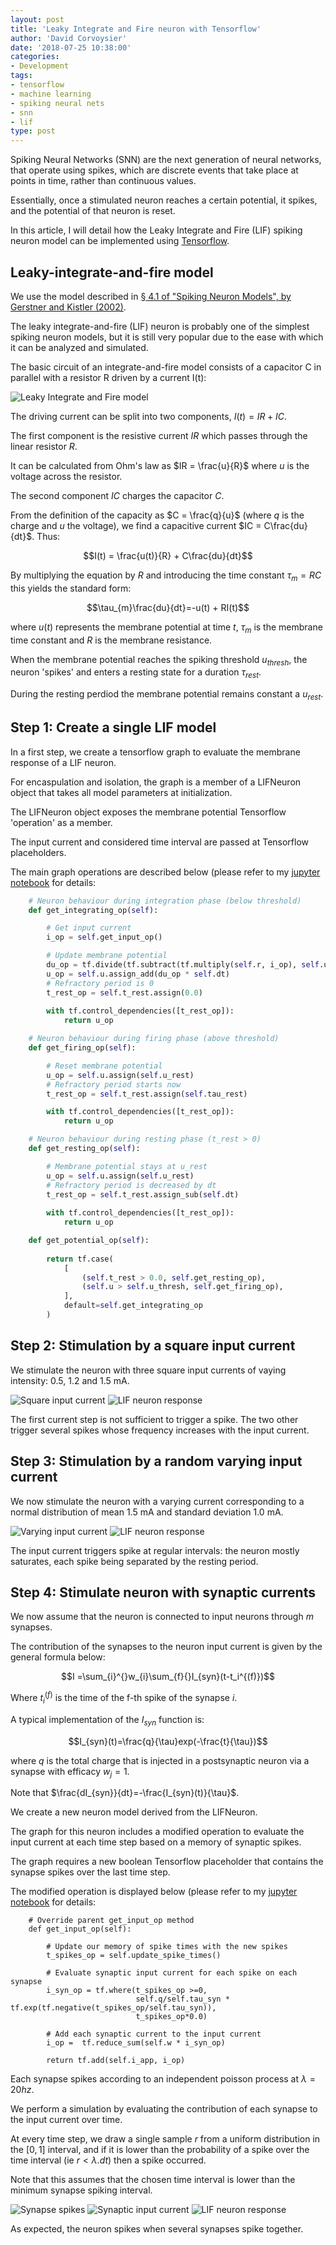 ```yaml
---
layout: post
title: 'Leaky Integrate and Fire neuron with Tensorflow'
author: 'David Corvoysier'
date: '2018-07-25 10:38:00'
categories:
- Development
tags:
- tensorflow
- machine learning
- spiking neural nets
- snn
- lif
type: post
---
```

Spiking Neural Networks (SNN) are the next generation of neural networks, that operate using spikes, 
which are discrete events that take place at points in time, rather than continuous values.

Essentially, once a stimulated neuron reaches a certain potential, it spikes, and the potential of that neuron is reset. 

In this article, I will detail how the Leaky Integrate and Fire (LIF) spiking neuron model can be implemented
using [Tensorflow](https://www.tensorflow.org/).

<!--more-->

## Leaky-integrate-and-fire model

We use the model described in [§ 4.1 of "Spiking Neuron Models", by Gerstner and Kistler (2002)](http://lcn.epfl.ch/~gerstner/SPNM/node26.html#SECTION02311000000000000000).

The leaky integrate-and-fire (LIF) neuron is probably one of the simplest spiking neuron models, but it is still very popular due to the ease with which it can be analyzed and simulated.

The basic circuit of an integrate-and-fire model consists of a capacitor C in parallel with a resistor R driven by a current I(t):

<img alt="Leaky Integrate and Fire model" src="/images/posts/gerstner.gif" style="margin: auto; display:block">

The driving current can be split into two components, $I(t) = IR + IC$. 

The first component is the resistive current $IR$ which passes through the linear resistor $R$.

It can be calculated from Ohm's law as $IR = \frac{u}{R}$ where $u$ is the voltage across the resistor.

The second component $IC$ charges the capacitor $C$.

From the definition of the capacity as $C = \frac{q}{u}$ (where $q$ is the charge and $u$ the voltage), we find a capacitive current $IC = C\frac{du}{dt}$. Thus:

$$I(t) = \frac{u(t)}{R} + C\frac{du}{dt}$$

By multiplying the equation by $R$ and introducing the time constant $\tau_{m} = RC$ this yields the standard form:

$$\tau_{m}\frac{du}{dt}=-u(t) + RI(t)$$

where $u(t)$ represents the membrane potential at time $t$, $\tau_{m}$ is the membrane time constant and $R$ is the
membrane resistance.

When the membrane potential reaches the spiking threshold $u_{thresh}$, the neuron 'spikes' and enters a resting state for a duration $\tau_{rest}$.

During the resting perdiod the membrane potential remains constant a $u_{rest}$.

## Step 1: Create a single LIF model

In a first step, we create a tensorflow graph to evaluate the membrane response of a LIF neuron.

For encaspulation and isolation, the graph is a member of a LIFNeuron object that takes all model parameters at initialization.

The LIFNeuron object exposes the membrane potential Tensorflow 'operation' as a member.

The input current and considered time interval are passed at Tensorflow placeholders.

The main graph operations are described below (please refer to my 
[jupyter notebook](https://github.com/kaizouman/tensorsandbox/blob/master/snn/leaky_integrate_fire.ipynb) for details:

```python
    # Neuron behaviour during integration phase (below threshold)
    def get_integrating_op(self):

        # Get input current
        i_op = self.get_input_op()

        # Update membrane potential
        du_op = tf.divide(tf.subtract(tf.multiply(self.r, i_op), self.u), self.tau) 
        u_op = self.u.assign_add(du_op * self.dt)
        # Refractory period is 0
        t_rest_op = self.t_rest.assign(0.0)
        
        with tf.control_dependencies([t_rest_op]):
            return u_op

    # Neuron behaviour during firing phase (above threshold)    
    def get_firing_op(self):                  

        # Reset membrane potential
        u_op = self.u.assign(self.u_rest)
        # Refractory period starts now
        t_rest_op = self.t_rest.assign(self.tau_rest)

        with tf.control_dependencies([t_rest_op]):
            return u_op

    # Neuron behaviour during resting phase (t_rest > 0)
    def get_resting_op(self):

        # Membrane potential stays at u_rest
        u_op = self.u.assign(self.u_rest)
        # Refractory period is decreased by dt
        t_rest_op = self.t_rest.assign_sub(self.dt)
        
        with tf.control_dependencies([t_rest_op]):
            return u_op

    def get_potential_op(self):
        
        return tf.case(
            [
                (self.t_rest > 0.0, self.get_resting_op),
                (self.u > self.u_thresh, self.get_firing_op),
            ],
            default=self.get_integrating_op
        )
```
## Step 2: Stimulation by a square input current

We stimulate the neuron with three square input currents of vaying intensity: 0.5, 1.2 and 1.5 mA.

<img alt="Square input current" src="/images/posts/lif_1.png">
<img alt="LIF neuron response" src="/images/posts/lif_1_1.png">

The first current step is not sufficient to trigger a spike. The two other trigger several spikes whose frequency increases with the input current.

## Step 3: Stimulation by a random varying input current

We now stimulate the neuron with a varying current corresponding to a normal distribution of mean 1.5 mA and standard deviation 1.0 mA.

<img alt="Varying input current" src="/images/posts/lif_2.png">
<img alt="LIF neuron response" src="/images/posts/lif_2_2.png">

The input current triggers spike at regular intervals: the neuron mostly saturates, each spike being separated by the resting period.

## Step 4: Stimulate neuron with synaptic currents

We now assume that the neuron is connected to input neurons through $m$ synapses.

The contribution of the synapses to the neuron input current is given by the general formula below:

$$I =\sum_{i}^{}w_{i}\sum_{f}{}I_{syn}(t-t_i^{(f)})$$

Where $t_i^{(f)}$ is the time of the f-th spike of the synapse $i$.

A typical implementation of the $I_{syn}$ function is:

$$I_{syn}(t)=\frac{q}{\tau}exp(-\frac{t}{\tau})$$

where $q$ is the total charge that is injected in a postsynaptic neuron via a synapse with efficacy $w_{j} = 1$.

Note that $\frac{dI_{syn}}{dt}=-\frac{I_{syn}(t)}{\tau}$.

We create a new neuron model derived from the LIFNeuron.

The graph for this neuron includes a modified operation to evaluate the input current at each time step based on a memory of synaptic spikes.

The graph requires a new boolean Tensorflow placeholder that contains the synapse spikes over the last time step.

The modified operation is displayed below (please refer to my 
[jupyter notebook](https://github.com/kaizouman/tensorsandbox/blob/master/snn/leaky_integrate_fire.ipynb) for details:

```spike
    # Override parent get_input_op method
    def get_input_op(self):
        
        # Update our memory of spike times with the new spikes
        t_spikes_op = self.update_spike_times()

        # Evaluate synaptic input current for each spike on each synapse
        i_syn_op = tf.where(t_spikes_op >=0,
                            self.q/self.tau_syn * tf.exp(tf.negative(t_spikes_op/self.tau_syn)),
                            t_spikes_op*0.0)

        # Add each synaptic current to the input current
        i_op =  tf.reduce_sum(self.w * i_syn_op)
        
        return tf.add(self.i_app, i_op)     
```

Each synapse spikes according to an independent poisson process at $\lambda = 20 hz$.

We perform a simulation by evaluating the contribution of each synapse to the input current over time.

At every time step, we draw a single sample $r$ from a uniform distribution in the $[0,1]$ interval, and if it is lower than
the probability of a spike over the time interval (ie $r < \lambda.dt$) then a spike occurred.

Note that this assumes that the chosen time interval is lower than the minimum synapse spiking interval.

<img alt="Synapse spikes" src="/images/posts/lif_3.png">
<img alt="Synaptic input current" src="/images/posts/lif_3_1.png">
<img alt="LIF neuron response" src="/images/posts/lif_3_2.png">

As expected, the neuron spikes when several synapses spike together.
